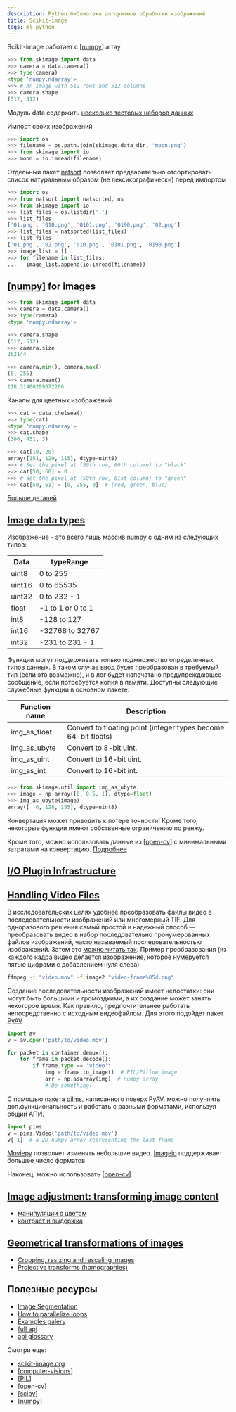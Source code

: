 ```yaml
---
description: Pythen библиотека алгоритмов обработки изображений
title: Scikit-image
tags: ml python
---
```

Scikit-image работает с [[numpy]] array

```python
>>> from skimage import data
>>> camera = data.camera()
>>> type(camera)
<type 'numpy.ndarray'>
>>> # An image with 512 rows and 512 columns
>>> camera.shape
(512, 512)
```

Модуль data содержить [несколько тестовых наборов данных](https://scikit-image.org/docs/stable/api/skimage.data.html#module-skimage.data)

Импорт своих изображений

```python
>>> import os
>>> filename = os.path.join(skimage.data_dir, 'moon.png')
>>> from skimage import io
>>> moon = io.imread(filename)
```

Отдельный пакет [natsort](https://github.com/SethMMorton/natsort) позволяет предварительно отсортировать список натуральным образом (не лексикографически) перед импортом

```python
>>> import os
>>> from natsort import natsorted, ns
>>> from skimage import io
>>> list_files = os.listdir('.')
>>> list_files
['01.png', '010.png', '0101.png', '0190.png', '02.png']
>>> list_files = natsorted(list_files)
>>> list_files
['01.png', '02.png', '010.png', '0101.png', '0190.png']
>>> image_list = []
>>> for filename in list_files:
...   image_list.append(io.imread(filename))
```

## [[numpy]] for images

```python
>>> from skimage import data
>>> camera = data.camera()
>>> type(camera)
<type 'numpy.ndarray'>

>>> camera.shape
(512, 512)
>>> camera.size
262144

>>> camera.min(), camera.max()
(0, 255)
>>> camera.mean()
118.31400299072266
```

Каналы для цветных изображений

```python
>>> cat = data.chelsea()
>>> type(cat)
<type 'numpy.ndarray'>
>>> cat.shape
(300, 451, 3)

>>> cat[10, 20]
array([151, 129, 115], dtype=uint8)
>>> # Set the pixel at (50th row, 60th column) to "black"
>>> cat[50, 60] = 0
>>> # set the pixel at (50th row, 61st column) to "green"
>>> cat[50, 61] = [0, 255, 0]  # [red, green, blue]
```

[Больше деталей](https://scikit-image.org/docs/stable/user_guide/numpy_images.html)

## [Image data types](https://scikit-image.org/docs/stable/user_guide/data_types.html)

Изображение - это всего лишь массив numpy с одним из следующих типов:

| Data | typeRange |
|-|-|
| uint8 | 0 to 255 |
| uint16 | 0 to 65535 |
| uint32 | 0 to 232 - 1 |
| float | -1 to 1 or 0 to 1 |
| int8 | -128 to 127 |
| int16 | -32768 to 32767 |
| int32 | -231 to 231 - 1 |

Функции могут поддерживать только подмножество определенных типов данных. В таком случае ввод будет преобразован в требуемый тип (если это возможно), и в лог будет напечатано предупреждающее сообщение, если потребуется копия в памяти. Доступны следующие служебные функции в основном пакете:

| Function name | Description |
|-|-|
| img_as_float | Convert to floating point (integer types become 64-bit floats) |
| img_as_ubyte | Convert to 8-bit uint. |
| img_as_uint | Convert to 16-bit uint. |
| img_as_int | Convert to 16-bit int. |

```python
>>> from skimage.util import img_as_ubyte
>>> image = np.array([0, 0.5, 1], dtype=float)
>>> img_as_ubyte(image)
array([  0, 128, 255], dtype=uint8)
```

Конвертация может приводить к потере точности! Кроме того, некоторые функции имеют собственные ограничению по ренжу.

Кроме того, можно использовать данные из [[open-cv]] с минимальными затратами на конвертацию. [Подробнее](https://scikit-image.org/docs/stable/user_guide/data_types.html#working-with-opencv)

## [I/O Plugin Infrastructure](https://scikit-image.org/docs/stable/user_guide/plugins.html)

## [Handling Video Files](https://scikit-image.org/docs/stable/user_guide/video.html)

В исследовательских целях удобнее преобразовать файлы видео в последовательности изображений или многомерный TIF. Для одноразового решения самый простой и надежный способ — преобразовать видео в набор последовательно пронумерованных файлов изображений, часто называемый последовательностью изображений. Затем это [можно читать так](https://scikit-image.org/docs/stable/api/skimage.io.html#skimage.io.imread_collection). Пример преобразования (из каждого кадра видео делается изображение, которое нумеруется пятью цифрами с добавлением нуля слева):

```bash
ffmpeg -i "video.mov" -f image2 "video-frame%05d.png"
```

Создание последовательности изображений имеет недостатки: они могут быть большими и громоздкими, а их создание может занять некоторое время. Как правило, предпочтительнее работать непосредственно с исходным видеофайлом. Для этого подойдет пакет [PyAV](https://pyav.org/docs/develop/)

```python
import av
v = av.open('path/to/video.mov')

for packet in container.demux():
    for frame in packet.decode():
        if frame.type == 'video':
            img = frame.to_image()  # PIL/Pillow image
            arr = np.asarray(img)  # numpy array
            # Do something!
```

С помощью пакета [pilms](https://github.com/soft-matter/pims), написанного поверх PyAV, можно получяить доп.функциональность и работать с разными форматами, используя общий АПИ.

```python
import pims
v = pims.Video('path/to/video.mov')
v[-1]  # a 2D numpy array representing the last frame
```

[Moviepy](https://zulko.github.io/moviepy/) позволяет изменять небольшие видео. [Imageio](https://imageio.readthedocs.io/en/stable/) поддерживает большее число форматов.

Наконец, можно использовать [[open-cv]]

## [Image adjustment: transforming image content](https://scikit-image.org/docs/stable/user_guide/transforming_image_data.html)

- [манипуляции с цветом](https://scikit-image.org/docs/stable/user_guide/transforming_image_data.html#color-manipulation)
- [контраст и выдержка](https://scikit-image.org/docs/stable/user_guide/transforming_image_data.html#contrast-and-exposure)

## [Geometrical transformations of images](https://scikit-image.org/docs/stable/user_guide/geometrical_transform.html)

- [Cropping, resizing and rescaling images](https://scikit-image.org/docs/stable/user_guide/geometrical_transform.html#cropping-resizing-and-rescaling-images)
- [Projective transforms (homographies)](https://scikit-image.org/docs/stable/user_guide/geometrical_transform.html#projective-transforms-homographies)

## Полезные ресурсы

- [Image Segmentation](https://scikit-image.org/docs/stable/user_guide/tutorial_segmentation.html)
- [How to parallelize loops](https://scikit-image.org/docs/stable/user_guide/tutorial_parallelization.html)
- [Examples galery](https://scikit-image.org/docs/stable/auto_examples/index.html#examples-gallery)
- [full api](https://scikit-image.org/docs/stable/api/api.html)
- [api glossary](https://scikit-image.org/docs/stable/genindex.html)

Смотри еще:

- [scikit-image.org](https://scikit-image.org/)
- [[computer-visions]]
- [[PIL]]
- [[open-cv]]
- [[scipy]]
- [[numpy]]

[//begin]: # "Autogenerated link references for markdown compatibility"
[numpy]: numpy "Numpy"
[numpy]: numpy "Numpy"
[open-cv]: open-cv "Open-cv"
[open-cv]: open-cv "Open-cv"
[computer-visions]: ../lists/computer-visions "Computer visions"
[PIL]: PIL "Pillow - обработка изображений"
[open-cv]: open-cv "Open-cv"
[scipy]: scipy "Scipy"
[numpy]: numpy "Numpy"
[//end]: # "Autogenerated link references"
[//begin]: # "Autogenerated link references for markdown compatibility"
[numpy]: numpy "Numpy"
[numpy]: numpy "Numpy"
[open-cv]: open-cv "Open-cv"
[open-cv]: open-cv "Open-cv"
[computer-visions]: ../lists/computer-visions "Computer visions"
[PIL]: PIL "Pillow - обработка изображений"
[open-cv]: open-cv "Open-cv"
[scipy]: scipy "Scipy"
[numpy]: numpy "Numpy"
[//end]: # "Autogenerated link references"